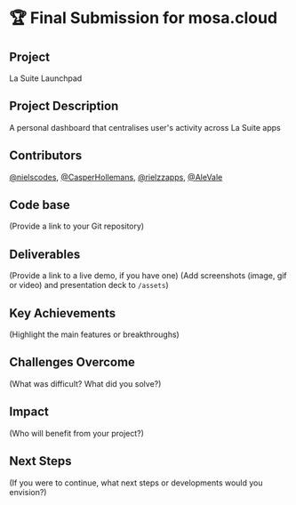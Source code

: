 # 🏆 Final Submission for mosa.cloud

## Project
La Suite Launchpad

## Project Description
A personal dashboard that centralises user's activity across La Suite apps


## Contributors
<a href="https://github.com/nielscodes">@nielscodes</a>, <a href="https://github.com/CasperHollemans">@CasperHollemans</a>, <a href="https://github.com/rielzzapps">@rielzzapps</a>, <a href="https://github.com/AleVale">@AleVale</a>

## Code base
(Provide a link to your Git repository)

## Deliverables 
(Provide a link to a live demo, if you have one)
(Add screenshots (image, gif or video) and presentation deck to `/assets`)

## Key Achievements
(Highlight the main features or breakthroughs)

## Challenges Overcome
(What was difficult? What did you solve?)

## Impact
(Who will benefit from your project?)

## Next Steps
(If you were to continue, what next steps or developments would you envision?)
